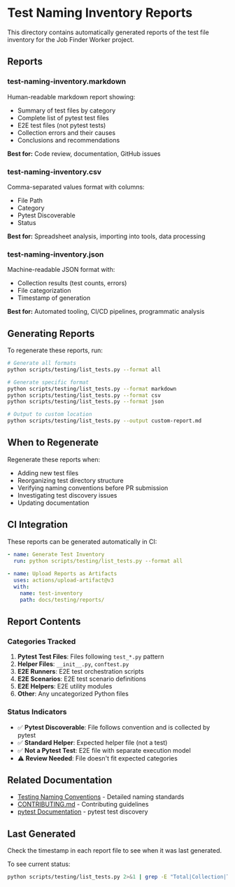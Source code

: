 # Test Naming Inventory Reports

This directory contains automatically generated reports of the test file inventory for the Job Finder Worker project.

## Reports

### test-naming-inventory.markdown
Human-readable markdown report showing:
- Summary of test files by category
- Complete list of pytest test files
- E2E test files (not pytest tests)
- Collection errors and their causes
- Conclusions and recommendations

**Best for:** Code review, documentation, GitHub issues

### test-naming-inventory.csv
Comma-separated values format with columns:
- File Path
- Category
- Pytest Discoverable
- Status

**Best for:** Spreadsheet analysis, importing into tools, data processing

### test-naming-inventory.json
Machine-readable JSON format with:
- Collection results (test counts, errors)
- File categorization
- Timestamp of generation

**Best for:** Automated tooling, CI/CD pipelines, programmatic analysis

## Generating Reports

To regenerate these reports, run:

```bash
# Generate all formats
python scripts/testing/list_tests.py --format all

# Generate specific format
python scripts/testing/list_tests.py --format markdown
python scripts/testing/list_tests.py --format csv
python scripts/testing/list_tests.py --format json

# Output to custom location
python scripts/testing/list_tests.py --output custom-report.md
```

## When to Regenerate

Regenerate these reports when:
- Adding new test files
- Reorganizing test directory structure
- Verifying naming conventions before PR submission
- Investigating test discovery issues
- Updating documentation

## CI Integration

These reports can be generated automatically in CI:

```yaml
- name: Generate Test Inventory
  run: python scripts/testing/list_tests.py --format all
  
- name: Upload Reports as Artifacts
  uses: actions/upload-artifact@v3
  with:
    name: test-inventory
    path: docs/testing/reports/
```

## Report Contents

### Categories Tracked

1. **Pytest Test Files**: Files following `test_*.py` pattern
2. **Helper Files**: `__init__.py`, `conftest.py`
3. **E2E Runners**: E2E test orchestration scripts
4. **E2E Scenarios**: E2E test scenario definitions
5. **E2E Helpers**: E2E utility modules
6. **Other**: Any uncategorized Python files

### Status Indicators

- ✅ **Pytest Discoverable**: File follows convention and is collected by pytest
- ✅ **Standard Helper**: Expected helper file (not a test)
- ✅ **Not a Pytest Test**: E2E file with separate execution model
- ⚠️ **Review Needed**: File doesn't fit expected categories

## Related Documentation

- [Testing Naming Conventions](../naming-conventions.md) - Detailed naming standards
- [CONTRIBUTING.md](../../../CONTRIBUTING.md) - Contributing guidelines
- [pytest Documentation](https://docs.pytest.org/) - pytest test discovery

## Last Generated

Check the timestamp in each report file to see when it was last generated.

To see current status:
```bash
python scripts/testing/list_tests.py 2>&1 | grep -E "Total|Collection|Test modules"
```
